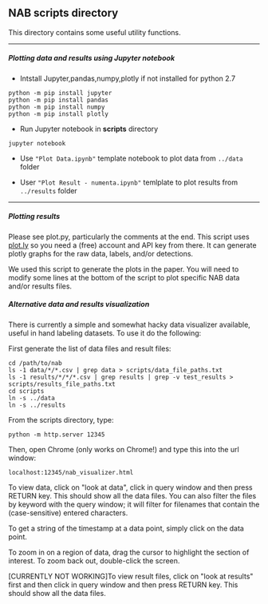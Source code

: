 
NAB scripts directory
---------------------

This directory contains some useful utility functions.

---
##### Plotting data and results using Jupyter notebook

 * Intstall Jupyter,pandas,numpy,plotly if not installed for python 2.7

``` 
python -m pip install jupyter
python -m pip install pandas
python -m pip install numpy
python -m pip install plotly
```

 * Run Jupyter notebook in **scripts** directory
 ```
 jupyter notebook
 ```
* Use `"Plot Data.ipynb"` template notebook to plot data from `../data` folder

* User `"Plot Result - numenta.ipynb"` temlplate to plot results from `../results` folder

 ---
##### Plotting results

Please see plot.py, particularly the comments at the end. This script uses
[plot.ly](http://plot.ly) so you need a (free) account and API key from there.
It can generate plotly graphs for the raw data, labels, and/or detections.

We used this script to generate the plots in the paper.  You will need to modify
some lines at the bottom of the script to plot specific NAB data and/or results
files.


##### Alternative data and results visualization

There is currently a simple and somewhat hacky data visualizer available, useful
in hand labeling datasets. To use it do the following:

First generate the list of data files and result files:

    cd /path/to/nab
    ls -1 data/*/*.csv | grep data > scripts/data_file_paths.txt
    ls -1 results/*/*/*.csv | grep results | grep -v test_results > scripts/results_file_paths.txt
    cd scripts
    ln -s ../data
    ln -s ../results

From the scripts directory, type:

    python -m http.server 12345
 
Then, open Chrome (only works on Chrome!) and type this into the url window:

    localhost:12345/nab_visualizer.html
 
To view data, click on "look at data", click in query window and then
press RETURN key. This should show all the data files. You can also filter
the files by keyword with the query window; it will filter for filenames that
contain the (case-sensitive) entered characters.

To get a string of the timestamp at a data point, simply click on the data point.

To zoom in on a region of data, drag the cursor to highlight the section of
interest. To zoom back out, double-click the screen.

[CURRENTLY NOT WORKING]To view result files, click on "look at results" first
and then click in query window and then press RETURN key. This should show all
the data files.


